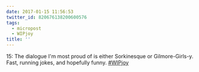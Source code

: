 ```yaml
---
date: 2017-01-15 11:56:53
twitter_id: 820676138200600576
tags:
  - micropost
  - WIPjoy
title: ''
---
```


15: The dialogue I'm most proud of is either Sorkinesque or Gilmore-Girls-y. Fast, running jokes, and hopefully funny. [#WIPjoy](https://twitter.com/hashtag/WIPjoy)
